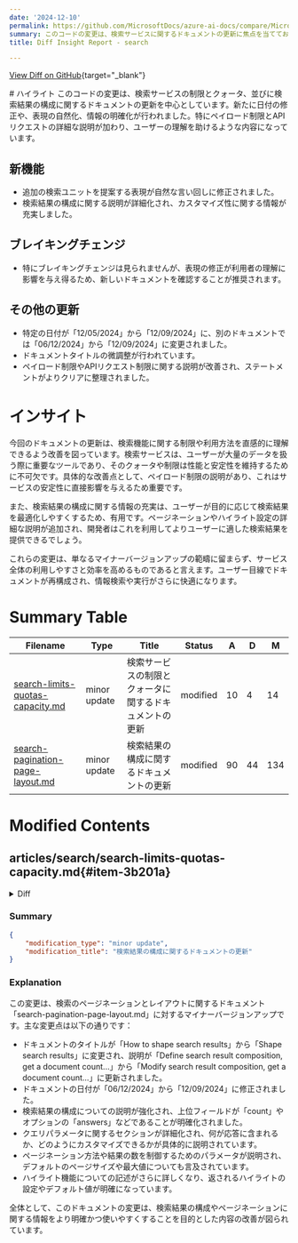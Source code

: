 ```yaml
---
date: '2024-12-10'
permalink: https://github.com/MicrosoftDocs/azure-ai-docs/compare/MicrosoftDocs:d135a3a...MicrosoftDocs:e69b8c6
summary: このコードの変更は、検索サービスに関するドキュメントの更新に焦点を当てており、特に制限やクォータ、検索結果の構成に関する情報が見直されています。具体的には、表現の自然化や情報の明確化が行われ、ペイロード制限やAPIリクエストの詳細が加わったことで、ユーザーの理解を促進しています。新たな検索ユニット提案の表現や検索結果のカスタマイズに関する説明が強化され、日付の修正やドキュメントタイトルの微調整も実施されました。ブレイキングチェンジは特にないものの、表現の修正が理解に影響を及ぼす可能性があるため、新しいドキュメントの確認が推奨されます。整体として、これらの変更はサービスの利用しやすさと効率を向上させることを目的としています。
title: Diff Insight Report - search

---
```


[View Diff on GitHub](https://github.com/MicrosoftDocs/azure-ai-docs/compare/MicrosoftDocs:d135a3a...MicrosoftDocs:e69b8c6){target="_blank"}

<format>
# ハイライト
このコードの変更は、検索サービスの制限とクォータ、並びに検索結果の構成に関するドキュメントの更新を中心としています。新たに日付の修正や、表現の自然化、情報の明確化が行われました。特にペイロード制限とAPIリクエストの詳細な説明が加わり、ユーザーの理解を助けるような内容になっています。

## 新機能
- 追加の検索ユニットを提案する表現が自然な言い回しに修正されました。
- 検索結果の構成に関する説明が詳細化され、カスタマイズ性に関する情報が充実しました。

## ブレイキングチェンジ
- 特にブレイキングチェンジは見られませんが、表現の修正が利用者の理解に影響を与え得るため、新しいドキュメントを確認することが推奨されます。

## その他の更新
- 特定の日付が「12/05/2024」から「12/09/2024」に、別のドキュメントでは「06/12/2024」から「12/09/2024」に変更されました。
- ドキュメントタイトルの微調整が行われています。
- ペイロード制限やAPIリクエスト制限に関する説明が改善され、ステートメントがよりクリアに整理されました。

# インサイト
今回のドキュメントの更新は、検索機能に関する制限や利用方法を直感的に理解できるよう改善を図っています。検索サービスは、ユーザーが大量のデータを扱う際に重要なツールであり、そのクォータや制限は性能と安定性を維持するために不可欠です。具体的な改善点として、ペイロード制限の説明があり、これはサービスの安定性に直接影響を与えるため重要です。

また、検索結果の構成に関する情報の充実は、ユーザーが目的に応じて検索結果を最適化しやすくするため、有用です。ページネーションやハイライト設定の詳細な説明が追加され、開発者はこれを利用してよりユーザーに適した検索結果を提供できるでしょう。

これらの変更は、単なるマイナーバージョンアップの範疇に留まらず、サービス全体の利用しやすさと効率を高めるものであると言えます。ユーザー目線でドキュメントが再構成され、情報検索や実行がさらに快適になります。
</format>

# Summary Table
|  Filename  | Type |    Title    | Status | A  | D  | M  |
|------------|------|-------------|--------|----|----|----|
| [search-limits-quotas-capacity.md](#item-3b201a) | minor update | 検索サービスの制限とクォータに関するドキュメントの更新 | modified | 10 | 4 | 14 | 
| [search-pagination-page-layout.md](#item-115902) | minor update | 検索結果の構成に関するドキュメントの更新 | modified | 90 | 44 | 134 | 


# Modified Contents
## articles/search/search-limits-quotas-capacity.md{#item-3b201a}

<details>
<summary>Diff</summary>
````diff
@@ -8,7 +8,7 @@ author: HeidiSteen
 ms.author: heidist
 ms.service: azure-ai-search
 ms.topic: conceptual
-ms.date: 12/05/2024
+ms.date: 12/09/2024
 ms.custom:
   - references_regions
   - build-2024
@@ -204,7 +204,7 @@ Static rate request limits for operations related to a service:
 
 Total semantic ranker queries per second varies based on the following factors:
 + The SKU of the search service. Both queue capacity and concurrent request limits vary by SKU.
-+ The number of search units in the search service. The simplest way to increase the maximum number of concurrent semantic ranker queries is to [add additional search units to your search service](search-capacity-planning.md#how-to-change-capacity).
++ The number of search units in the search service. The simplest way to increase the maximum number of concurrent semantic ranker queries is to [add more search units to your search service](search-capacity-planning.md#how-to-change-capacity).
 + The total available semantic ranker capacity in the region.
 + The amount of time it takes to serve a query using semantic ranker. This varies based on how busy the search service is.
 
@@ -217,13 +217,17 @@ The following table describes the semantic ranker throttling limits by SKU. Subj
 
 ## API request limits
 
-Limits on payloads and queries exist because unbounded queries can destabilize your search service. Typically, such queries are created programmatically. If your application generates search queries programmatically, we recommend designing it in such a way that it doesn't generate queries of unbounded size. If you must exeed a supported limit, you should [test your workload](search-performance-analysis.md#develop-baseline-numbers) so that you know what to expect.
+Limits on queries exist because unbounded queries can destabilize your search service. Typically, such queries are created programmatically. If your application generates search queries programmatically, we recommend designing it in such a way that it doesn't generate queries of unbounded size.
+
+Limits on payloads exist for similar reasons, ensuring the stability of your search service. The limit applies to the entire request, inclusive of all its components. For example, if the request batches several documents or commands, the entire request must fit within the supported limit.
+
+If you must exceed a supported limit, you should [test your workload](search-performance-analysis.md#develop-baseline-numbers) so that you know what to expect.
 
 Except where noted, the following API requests apply to all programmable interfaces, including the Azure SDKs.
 
 General:
 
-+ Supported maximum payload limit is 16 MB for indexing and query requests via REST API and SDKs.
++ Supported maximum payload limit is 16 MB for indexing and query request via REST API and SDKs.
 + Maximum 8-KB URL length (applies to REST APIs only).
 
 Indexing APIs:
@@ -247,6 +251,8 @@ Search terms:
 + Maximum 1,000 documents returned per page of search results
 + Maximum 100 suggestions returned per Suggest API request
 
+The search engine returns 50 results by default, but you can [override this parameter](search-pagination-page-layout.md#number-of-results-in-the-response) up to the maximum limit.
+
 ## API key limits
 
 API keys are used for service authentication. There are two types. Admin keys are specified in the request header and grant full read-write access to the service. Query keys are read-only, specified on the URL, and typically distributed to client applications.
````
</details>

### Summary

```json
{
    "modification_type": "minor update",
    "modification_title": "検索サービスの制限とクォータに関するドキュメントの更新"
}
```

### Explanation
この変更は、検索サービスに関するドキュメント「search-limits-quotas-capacity.md」に対するマイナーバージョンアップです。主な内容として、以下の点が挙げられます：

- 2024年の日付が「12/05/2024」から「12/09/2024」に変更されました。
- 検索サービスの同時リクエスト数の最大数を増加させるための最も簡単な方法として、追加の検索ユニットを追加することを提案する表現が、より自然な言い回しに修正されました。
- クエリとペイロードに関する制限について、ペイロード制限の必要性が具体的に強調され、安定性を確保する理由が追加されました。
- APIリクエストの制限に関する記述が明確化され、ドキュメント内の情報が整理されました。

全体として、検索サービスのクォータと制限に関する情報がより直感的かつ詳細になり、利用者が理解しやすい内容になっています。

## articles/search/search-pagination-page-layout.md{#item-115902}

<details>
<summary>Diff</summary>
````diff
@@ -1,7 +1,7 @@
 ---
-title: How to shape search results
+title: Shape search results
 titleSuffix: Azure AI Search
-description: Define search result composition, get a document count, sort results, and add content navigation to search results in Azure AI Search.
+description: Modify search result composition, get a document count, sort results, and add content navigation to search results in Azure AI Search.
 
 manager: nitinme
 author: HeidiSteen
@@ -10,27 +10,41 @@ ms.service: azure-ai-search
 ms.custom:
   - ignite-2023
 ms.topic: how-to
-ms.date: 06/12/2024
+ms.date: 12/09/2024
 ---
 
-# How to shape results in Azure AI Search
+# Shape search results or modify search results composition
 
-This article explains how to work with a query response in Azure AI Search. The structure of a response is determined by parameters in the query itself, as described in [Search Documents (REST)](/rest/api/searchservice/documents/search-post) or [SearchResults Class (Azure for .NET)](/dotnet/api/azure.search.documents.models.searchresults-1). 
+This article explains search results composition in Azure AI Search and how to work with results in your apps. Search results are returned in a query response. The structure of a response is determined by parameters in the query itself.
 
-Parameters on the query determine:
+Search results include top-level fields such as count and optional semantic ranking-related elements such as `answers`, but most of the response consists of matching documents in a values array.
 
-+ Field selection
-+ Count of matches found in the index for the query
-+ Paging
-+ Number of results in the response (up to 50, by default)
-+ Sort order
+For search results composition, parameters on the query determine:
+
++ Number of matches found in the index (`count`)
++ Number of matches returned in the response (50 by default, configurable through `top`) or per page (`skip` and `top`)
++ A search score for each result, used for ranking (`@search.score`)
++ Fields included in search results (`select`)
++ Sort logic (`orderby`)
 + Highlighting of terms within a result, matching on either the whole or partial term in the body
++ Optional elements from the semantic ranker (`answers` at the top, `captions` for each match)
+
+## Clients and APIs for defining the query response
+
+You can use the following clients to configure a query response:
+
++ [Search Explorer](search-explorer.md) in the Azure portal, using JSON view so that you can specify any supported parameter
++ [Documents - POST (REST APIs)](/rest/api/searchservice/documents/search-post)
++ [SearchClient.Search Method (Azure SDK for .NET)](/dotnet/api/azure.search.documents.searchclient.search?view=azure-dotnet&preserve-view=true)
++ [SearchClient.Search Method (Azure SDK for Python)](/python/api/azure-search-documents/azure.search.documents.searchclient?view=azure-python#azure-search-documents-searchclient-search&preserve-view=true)
++ [SearchClient.Search Method (Azure for JavaScript)](/javascript/api/@azure/search-documents/searchclient?view=azure-node-latest#@azure-search-documents-searchclient-search&preserve-view=true)
++ [SearchClient.Search Method (Azure for Java)](/java/api/com.azure.search.documents.searchclient?view=azure-java-stable#com-azure-search-documents-searchclient-search(java-lang-string)&preserve-view=true)
 
 ## Result composition
 
-Results are tabular, composed of fields of either all "retrievable" fields, or limited to just those fields specified in the **`$select`** parameters. Rows are the matching documents.
+Results are mostly tabular, composed of fields of either all `retrievable` fields, or limited to just those fields specified in the `select` parameter. Rows are the matching documents, typically ranked in order of relevance unless your query logic precludes relevance ranking.
 
-You can choose which fields are in search results. While a search document might have a large number of fields, typically only a few are needed to represent each document in results. On a query request, append `$select=<field list>` to specify which "retrievable" fields should appear in the response.
+You can choose which fields are in search results. While a search document might have a large number of fields, typically only a few are needed to represent each document in results. On a query request, append `select=<field list>` to specify which `retrievable` fields should appear in the response.
 
 Pick fields that offer contrast and differentiation among documents, providing sufficient information to invite a clickthrough response on the part of the user. On an e-commerce site, it might be a product name, description, brand, color, size, price, and rating. For the built-in hotels-sample index, it might be the "select" fields in the following example:
 
@@ -47,36 +61,68 @@ POST /indexes/hotels-sample-index/docs/search?api-version=2024-07-01
 
 Occasionally, query output isn't what you're expecting to see. For example, you might find that some results appear to be duplicates, or a result that *should* appear near the top is positioned lower in the results. When query outcomes are unexpected, you can try these query modifications to see if results improve:
 
-+ Change **`searchMode=any`** (default) to **`searchMode=all`** to require matches on all criteria instead of any of the criteria. This is especially true when boolean operators are included the query.
++ Change `searchMode=any` (default) to `searchMode=all` to require matches on all criteria instead of any of the criteria. This is especially true when boolean operators are included the query.
 
 + Experiment with different lexical analyzers or custom analyzers to see if it changes the query outcome. The default analyzer breaks up hyphenated words and reduces words to root forms, which usually improves the robustness of a query response. However, if you need to preserve hyphens, or if strings include special characters, you might need to configure custom analyzers to ensure the index contains tokens in the right format. For more information, see [Partial term search and patterns with special characters (hyphens, wildcard, regex, patterns)](search-query-partial-matching.md).
 
 ## Counting matches
 
-The count parameter returns the number of documents in the index that are considered a match for the query. To return the count, add **`$count=true`** to the query request. There's no maximum value imposed by the search service. Depending on your query and the content of your documents, the count could be as high as every document in the index.
+The count parameter returns the number of documents in the index that are considered a match for the query. To return the count, add `count=true` to the query request. There's no maximum value imposed by the search service. Depending on your query and the content of your documents, the count could be as high as every document in the index.
 
 Count is accurate when the index is stable. If the system is actively adding, updating, or deleting documents, the count is approximate, excluding any documents that aren't fully indexed.
 
 Count won't be affected by routine maintenance or other workloads on the search service. However if you have multiple partitions and a single replica, you could experience short-term fluctuations in document count (several minutes) as the partitions are restarted.
 
 > [!TIP]
-> To check indexing operations, you can confirm whether the index contains the expected number of documents by adding `$count=true` on an empty search `search=*` query. The result is the full count of documents in your index.
+> To check indexing operations, you can confirm whether the index contains the expected number of documents by adding `count=true` on an empty search `search=*` query. The result is the full count of documents in your index.
 >
-> When testing query syntax, `$count=true` can quickly tell you whether your modifications are returning greater or fewer results, which can be useful feedback.
+> When testing query syntax, `count=true` can quickly tell you whether your modifications are returning greater or fewer results, which can be useful feedback.
+
+<a name="paging-results"></a>
+
+## Number of results in the response
+
+Azure AI Search uses server-side paging to prevent queries from retrieving too many documents at once. Query parameters that determine the number of results in a response are `top` and `skip`. `top` refers to the number of search results in a page. 
+
+The default page size is 50, while the maximum page size is 1,000. If you specify a value greater than 1,000 and there are more than 1,000 results found in your index, only the first 1,000 results are returned.
+
+If the number of matches exceed the page size, the response includes information to retrieve the next page of results. For example:
+
+```json
+"@odata.nextLink": "https://contoso-search-eastus.search.windows.net/indexes/realestate-us-sample-index/docs/search?api-version=2024-07-01"
+```
+
+The top 50 are determined by search score, assuming the query is full text search or semantic. Otherwise, the top 50 are an arbitrary order for exact match queries (where uniform `@search.score=1.0` indicates arbitrary ranking).
 
-## Paging results
+Set `top` to override the default of 50. In newer preview APIs, if you're using a hybrid query, you can [specify maxTextRecallSize](hybrid-search-how-to-query.md#set-maxtextrecallsize-and-countandfacetmode-preview) to return up to 10,000 documents.
 
-By default, the search engine returns up to the first 50 matches. The top 50 are determined by search score, assuming the query is full text search or semantic. Otherwise, the top 50 are an arbitrary order for exact match queries (where uniform "@searchScore=1.0" indicates arbitrary ranking).
+To control the paging of all documents returned in a result set, use `top` and `skip` together. This query returns the first set of 15 matching documents plus a count of total matches.
 
-The upper limit is 1,000 documents returned per page of search results, so you can set top to return up to 1000 document in the first result. In newer preview APIs, if you're using a hybrid query, you can [specify maxTextRecallSize](hybrid-search-how-to-query.md#set-maxtextrecallsize-and-countandfacetmode-preview) to return up to 10,000 documents.
+```http
+POST https://contoso-search-eastus.search.windows.net/indexes/realestate-us-sample-index/docs/search?api-version=2024-07-01
 
-To control the paging of all documents returned in a result set, add `$top` and `$skip` parameters to a GET request, or `top` and `skip` to a POST request. The following list explains the logic.
+{
+    "search": "condos with a view",
+    "count": true,
+    "top": 15,
+    "skip": 0
+}
+```
 
-+ Return the first set of 15 matching documents plus a count of total matches: `GET /indexes/<INDEX-NAME>/docs?search=<QUERY STRING>&$top=15&$skip=0&$count=true`
+To return the second set, skip the first 15 to get the next 15:
 
-+ Return the second set, skipping the first 15 to get the next 15: `$top=15&$skip=15`. Repeat for the third set of 15: `$top=15&$skip=30`
+```http
+POST https://contoso-search-eastus.search.windows.net/indexes/realestate-us-sample-index/docs/search?api-version=2024-07-01
+
+{
+    "search": "condos with a view",
+    "count": true,
+    "top": 15,
+    "skip": 15
+}
+```
 
-The results of paginated queries aren't guaranteed to be stable if the underlying index is changing. Paging changes the value of `$skip` for each page, but each query is independent and operates on the current view of the data as it exists in the index at query time (in other words, there's no caching or snapshot of results, such as those found in a general purpose database).
+The results of paginated queries aren't guaranteed to be stable if the underlying index is changing. Paging changes the value of `skip` for each page, but each query is independent and operates on the current view of the data as it exists in the index at query time (in other words, there's no caching or snapshot of results, such as those found in a general purpose database).
 
 Following is an example of how you might get duplicates. Assume an index with four documents:
 
@@ -105,7 +151,7 @@ Notice that document 2 is fetched twice. This is because the new document 5 has
 
 ### Paging through a large number of results
 
-Using `$top` and `$skip` allows a search query to page through 100,000 results, but what if results are larger than 100,000? To page through a response this large, use a [sort order](search-query-odata-orderby.md) and [range filter](search-query-odata-comparison-operators.md) as a workaround for `$skip`. 
+An alternative technique for paging is to use a [sort order](search-query-odata-orderby.md) and [range filter](search-query-odata-comparison-operators.md) as a workaround for `skip`.
 
 In this workaround, sort and filter are applied to a document ID field or another field that is unique for each document. The unique field must have `filterable` and `sortable` attribution in the search index.
 
@@ -143,37 +189,37 @@ In this workaround, sort and filter are applied to a document ID field or anothe
 1. Pagination ends when the query returns zero results.
 
 > [!NOTE]
-> The "filterable" and "sortable" attributes can only be enabled when a field is first added to an index, they cannot be enabled on an existing field.
+> The `filterable` and `sortable` attributes can only be enabled when a field is first added to an index, they cannot be enabled on an existing field.
 
 ## Ordering results
 
 In a full text search query, results can be ranked by:
 
 + a search score
 + a semantic reranker score
-+ a sort order on a "sortable" field
++ a sort order on a `sortable` field
 
 You can also boost any matches found in specific fields by adding a scoring profile.
 
 ### Order by search score
 
-For full text search queries, results are automatically [ranked by a search score](index-similarity-and-scoring.md), calculated based on term frequency and proximity in a document (derived from [TF-IDF](https://en.wikipedia.org/wiki/Tf%E2%80%93idf)), with higher scores going to documents having more or stronger matches on a search term.
+For full text search queries, results are automatically [ranked by a search score](index-similarity-and-scoring.md) using a BM25 algorithm, calculated based on term frequency, document length, and average document length.
 
-The "@search.score" range is either unbounded, or 0 up to (but not including) 1.00 on older services. 
+The `@search.score` range is either unbounded, or 0 up to (but not including) 1.00 on older services. 
 
-For either algorithm, a "@search.score" equal to 1.00 indicates an unscored or unranked result set, where the 1.0 score is uniform across all results. Unscored results occur when the query form is fuzzy search, wildcard or regex queries, or an empty search (`search=*`). If you need to impose a ranking structure over unscored results, consider an **`$orderby`** expression to achieve that objective.
+For either algorithm, a `@search.score` equal to 1.00 indicates an unscored or unranked result set, where the 1.0 score is uniform across all results. Unscored results occur when the query form is fuzzy search, wildcard or regex queries, or an empty search (`search=*`). If you need to impose a ranking structure over unscored results, consider an `orderby` expression to achieve that objective.
 
 ### Order by the semantic reranker
 
-If you're using [semantic ranker](semantic-search-overview.md), the "@search.rerankerScore" determines the sort order of your results. 
+If you're using [semantic ranker](semantic-search-overview.md), the `@search.rerankerScore` determines the sort order of your results.
 
-The "@search.rerankerScore" range is 1 to 4.00, where a higher score indicates a stronger semantic match.
+The `@search.rerankerScore` range is 1 to 4.00, where a higher score indicates a stronger semantic match.
 
-### Order with $orderby
+### Order with orderby
 
-If consistent ordering is an application requirement, you can define an [**`$orderby`** expression](query-odata-filter-orderby-syntax.md) on a field. Only fields that are indexed as "sortable" can be used to order results.
+If consistent ordering is an application requirement, you can define an [`orderby` expression](query-odata-filter-orderby-syntax.md) on a field. Only fields that are indexed as "sortable" can be used to order results.
 
-Fields commonly used in an **`$orderby`** include rating, date, and location. Filtering by location requires that the filter expression calls the [**`geo.distance()` function**](search-query-odata-geo-spatial-functions.md?#order-by-examples), in addition to the field name.
+Fields commonly used in an `orderby` include rating, date, and location. Filtering by location requires that the filter expression calls the [`geo.distance()` function](search-query-odata-geo-spatial-functions.md?#order-by-examples), in addition to the field name.
 
 Numeric fields (`Edm.Double`, `Edm.Int32`, `Edm.Int64`) are sorted in numeric order (for example, 1, 2, 10, 11, 20).
 
@@ -200,11 +246,11 @@ Hit highlighting instructions are provided on the [query request](/rest/api/sear
 ### Requirements for hit highlighting
 
 + Fields must be `Edm.String` or `Collection(Edm.String)`
-+ Fields must be attributed at **searchable**
++ Fields must be attributed at `searchable`
 
 ### Specify highlighting in the request
 
-To return highlighted terms, include the "highlight" parameter in the query request. The parameter is set to a comma-delimited list of fields. 
+To return highlighted terms, include the highlight parameter in the query request. The parameter is set to a comma-delimited list of fields. 
 
 By default, the format mark up is `<em>`, but you can override the tag using `highlightPreTag` and `highlightPostTag` parameters. Your client code handles the response (for example, applying a bold font or a yellow background).
 
@@ -218,19 +264,19 @@ POST /indexes/good-books/docs/search?api-version=2024-07-01
     }
 ```
 
-By default, Azure AI Search returns up to five highlights per field. You can adjust this number by appending a dash followed by an integer. For example, `"highlight": "description-10"` returns up to 10 highlighted terms on matching content in the "description" field.
+By default, Azure AI Search returns up to five highlights per field. You can adjust this number by appending a dash followed by an integer. For example, `"highlight": "description-10"` returns up to 10 highlighted terms on matching content in the description field.
 
 ### Highlighted results
 
-When highlighting is added to the query, the response includes an "@search.highlights" for each result so that your application code can target that structure. The list of fields specified for "highlight" are included in the response.
+When highlighting is added to the query, the response includes an `@search.highlights` for each result so that your application code can target that structure. The list of fields specified for "highlight" are included in the response.
 
 In a keyword search, each term is scanned for independently. A query for "divine secrets" returns matches on any document containing either term.
 
 :::image type="content" source="media/search-pagination-page-layout/highlighting-example.png" alt-text="Screenshot of highlighting over a phrase query." border="true":::
 
 ### Keyword search highlighting 
 
-Within a highlighted field, formatting is applied to whole terms. For example, on a match against "The Divine Secrets of the Ya-Ya Sisterhood", formatting is applied to each term separately, even though they're consecutive. 
+Within a highlighted field, formatting is applied to whole terms. For example, on a match against "The Divine Secrets of the Ya-Ya Sisterhood", formatting is applied to each term separately, even though they're consecutive.
 
 ```json
 "@odata.count": 39,
@@ -293,7 +339,7 @@ POST /indexes/good-books/docs/search?api-version=2024-07-01
     }
 ```
 
-Because the criteria now have both terms, only one match is found in the search index. The response to the above query looks like this:
+Because the criteria now have both terms, only one match is found in the search index. The response to the previous query looks like this:
 
 ```json
 {
@@ -326,7 +372,7 @@ For the following examples, assume a query string that includes the quote-enclos
      ]
   ```
 
-For search services created after July 2020, only phrases that match the full phrase query will be returned in "@search.highlights":
+For search services created after July 2020, only phrases that match the full phrase query are returned in `@search.highlights`:
 
   ```json
   "@search.highlights": {
@@ -339,8 +385,8 @@ For search services created after July 2020, only phrases that match the full ph
 
 To quickly generate a search page for your client, consider these options:
 
-+ [Create demo app](search-create-app-portal.md), in the Azure portal, creates an HTML page with a search bar, faceted navigation, and results area that includes images.
++ [Create demo app](search-create-app-portal.md), in the Azure portal, creates an HTML page with a search bar, faceted navigation, and a thumbnail area if you have images.
 
 + [Add search to an ASP.NET Core (MVC) app](tutorial-csharp-create-mvc-app.md) is a tutorial and code sample that builds a functional client.
 
-+ [Add search to web apps](tutorial-csharp-overview.md) is a tutorial and code sample that uses the React JavaScript libraries for the user experience. The app is deployed using Azure Static Web Apps.
++ [Add search to web apps](tutorial-csharp-overview.md) is a C# tutorial and code sample that uses the React JavaScript libraries for the user experience. The app is deployed using Azure Static Web Apps and it implements pagination.
````
</details>

### Summary

```json
{
    "modification_type": "minor update",
    "modification_title": "検索結果の構成に関するドキュメントの更新"
}
```

### Explanation
この変更は、検索のページネーションとレイアウトに関するドキュメント「search-pagination-page-layout.md」に対するマイナーバージョンアップです。主な変更点は以下の通りです：

- ドキュメントのタイトルが「How to shape search results」から「Shape search results」に変更され、説明が「Define search result composition, get a document count...」から「Modify search result composition, get a document count...」に更新されました。
- ドキュメントの日付が「06/12/2024」から「12/09/2024」に修正されました。
- 検索結果の構成についての説明が強化され、上位フィールドが「count」やオプションの「answers」などであることが明確化されました。
- クエリパラメータに関するセクションが詳細化され、何が応答に含まれるか、どのようにカスタマイズできるかが具体的に説明されています。
- ページネーション方法や結果の数を制御するためのパラメータが説明され、デフォルトのページサイズや最大値についても言及されています。
- ハイライト機能についての記述がさらに詳しくなり、返されるハイライトの設定やデフォルト値が明確になっています。

全体として、このドキュメントの変更は、検索結果の構成やページネーションに関する情報をより明確かつ使いやすくすることを目的とした内容の改善が図られています。


